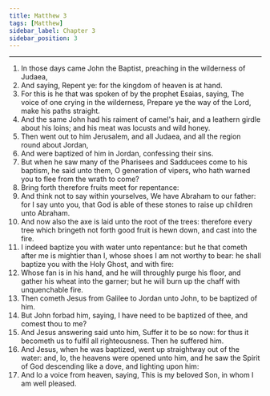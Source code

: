```yaml
---
title: Matthew 3
tags: [Matthew]
sidebar_label: Chapter 3
sidebar_position: 3
---
```


---
1. In those days came John the Baptist, preaching in the wilderness of Judaea,
2. And saying, Repent ye: for the kingdom of heaven is at hand.
3. For this is he that was spoken of by the prophet Esaias, saying, The voice of one crying in the wilderness, Prepare ye the way of the Lord, make his paths straight.
4. And the same John had his raiment of camel's hair, and a leathern girdle about his loins; and his meat was locusts and wild honey.
5. Then went out to him Jerusalem, and all Judaea, and all the region round about Jordan,
6. And were baptized of him in Jordan, confessing their sins.
7. But when he saw many of the Pharisees and Sadducees come to his baptism, he said unto them, O generation of vipers, who hath warned you to flee from the wrath to come?
8. Bring forth therefore fruits meet for repentance:
9. And think not to say within yourselves, We have Abraham to our father: for I say unto you, that God is able of these stones to raise up children unto Abraham.
10. And now also the axe is laid unto the root of the trees: therefore every tree which bringeth not forth good fruit is hewn down, and cast into the fire.
11. I indeed baptize you with water unto repentance: but he that cometh after me is mightier than I, whose shoes I am not worthy to bear: he shall baptize you with the Holy Ghost, and with fire:
12. Whose fan is in his hand, and he will throughly purge his floor, and gather his wheat into the garner; but he will burn up the chaff with unquenchable fire.
13. Then cometh Jesus from Galilee to Jordan unto John, to be baptized of him.
14. But John forbad him, saying, I have need to be baptized of thee, and comest thou to me?
15. And Jesus answering said unto him, Suffer it to be so now: for thus it becometh us to fulfil all righteousness. Then he suffered him.
16. And Jesus, when he was baptized, went up straightway out of the water: and, lo, the heavens were opened unto him, and he saw the Spirit of God descending like a dove, and lighting upon him:
17. And lo a voice from heaven, saying, This is my beloved Son, in whom I am well pleased.